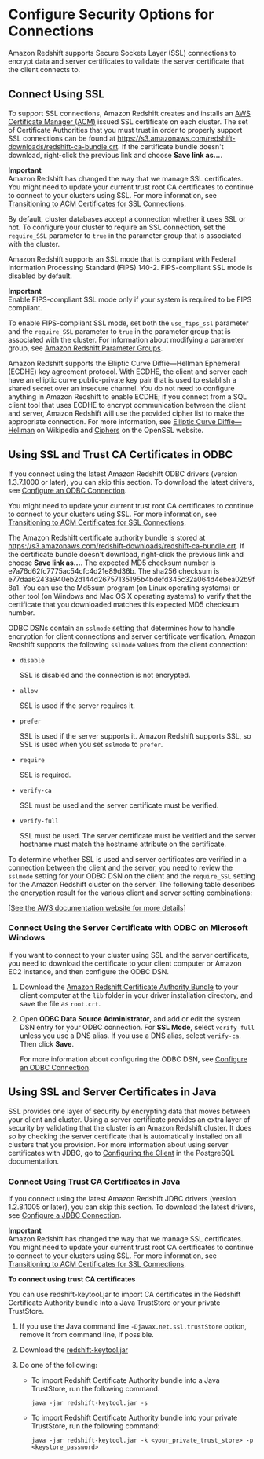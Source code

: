 # Configure Security Options for Connections<a name="connecting-ssl-support"></a>

Amazon Redshift supports Secure Sockets Layer \(SSL\) connections to encrypt data and server certificates to validate the server certificate that the client connects to\. 

## Connect Using SSL<a name="connect-using-ssl"></a>

To support SSL connections, Amazon Redshift creates and installs an [AWS Certificate Manager \(ACM\)](https://aws.amazon.com/certificate-manager/) issued SSL certificate on each cluster\. The set of Certificate Authorities that you must trust in order to properly support SSL connections can be found at [https://s3\.amazonaws\.com/redshift\-downloads/redshift\-ca\-bundle\.crt](https://s3.amazonaws.com/redshift-downloads/redshift-ca-bundle.crt)\. If the certificate bundle doesn't download, right\-click the previous link and choose **Save link as\.\.\.**\.

**Important**  
Amazon Redshift has changed the way that we manage SSL certificates\. You might need to update your current trust root CA certificates to continue to connect to your clusters using SSL\. For more information, see [Transitioning to ACM Certificates for SSL Connections](connecting-transitioning-to-acm-certs.md)\.

By default, cluster databases accept a connection whether it uses SSL or not\. To configure your cluster to require an SSL connection, set the `require_SSL` parameter to `true` in the parameter group that is associated with the cluster\. 

Amazon Redshift supports an SSL mode that is compliant with Federal Information Processing Standard \(FIPS\) 140\-2\. FIPS\-compliant SSL mode is disabled by default\. 

**Important**  
Enable FIPS\-compliant SSL mode only if your system is required to be FIPS compliant\.

To enable FIPS\-compliant SSL mode, set both the `use_fips_ssl` parameter and the `require_SSL` parameter to `true` in the parameter group that is associated with the cluster\. For information about modifying a parameter group, see [Amazon Redshift Parameter Groups](working-with-parameter-groups.md)\. 

 Amazon Redshift supports the Elliptic Curve Diffie—Hellman Ephemeral \(ECDHE\) key agreement protocol\. With ECDHE, the client and server each have an elliptic curve public\-private key pair that is used to establish a shared secret over an insecure channel\. You do not need to configure anything in Amazon Redshift to enable ECDHE; if you connect from a SQL client tool that uses ECDHE to encrypt communication between the client and server, Amazon Redshift will use the provided cipher list to make the appropriate connection\. For more information, see [Elliptic Curve Diffie—Hellman](http://en.wikipedia.org/wiki/Elliptic_curve_Diffie%E2%80%93Hellman) on Wikipedia and [Ciphers](https://www.openssl.org/) on the OpenSSL website\. 

## Using SSL and Trust CA Certificates in ODBC<a name="connecting-ssl-support-odbc"></a>

If you connect using the latest Amazon Redshift ODBC drivers \(version 1\.3\.7\.1000 or later\), you can skip this section\. To download the latest drivers, see [Configure an ODBC Connection](configure-odbc-connection.md)\. 

You might need to update your current trust root CA certificates to continue to connect to your clusters using SSL\. For more information, see [Transitioning to ACM Certificates for SSL Connections](connecting-transitioning-to-acm-certs.md)\.

The Amazon Redshift certificate authority bundle is stored at [https://s3\.amazonaws\.com/redshift\-downloads/redshift\-ca\-bundle\.crt](https://s3.amazonaws.com/redshift-downloads/redshift-ca-bundle.crt)\. If the certificate bundle doesn't download, right\-click the previous link and choose **Save link as\.\.\.**\. The expected MD5 checksum number is e7a76d62fc7775ac54cfc4d21e89d36b\. The sha256 checksum is e77daa6243a940eb2d144d26757135195b4bdefd345c32a064d4ebea02b9f8a1\. You can use the Md5sum program \(on Linux operating systems\) or other tool \(on Windows and Mac OS X operating systems\) to verify that the certificate that you downloaded matches this expected MD5 checksum number\. 

 ODBC DSNs contain an `sslmode` setting that determines how to handle encryption for client connections and server certificate verification\. Amazon Redshift supports the following `sslmode` values from the client connection: 

+ `disable`

  SSL is disabled and the connection is not encrypted\.

+ `allow`

  SSL is used if the server requires it\.

+ `prefer`

  SSL is used if the server supports it\. Amazon Redshift supports SSL, so SSL is used when you set `sslmode` to `prefer`\.

+ `require`

  SSL is required\.

+ `verify-ca`

  SSL must be used and the server certificate must be verified\.

+ `verify-full`

  SSL must be used\. The server certificate must be verified and the server hostname must match the hostname attribute on the certificate\. 

 To determine whether SSL is used and server certificates are verified in a connection between the client and the server, you need to review the `sslmode` setting for your ODBC DSN on the client and the `require_SSL` setting for the Amazon Redshift cluster on the server\. The following table describes the encryption result for the various client and server setting combinations: 

[\[See the AWS documentation website for more details\]](http://docs.aws.amazon.com/redshift/latest/mgmt/connecting-ssl-support.html)

### Connect Using the Server Certificate with ODBC on Microsoft Windows<a name="connecting-ssl-support-odbc-with-cert"></a>

 If you want to connect to your cluster using SSL and the server certificate, you need to download the certificate to your client computer or Amazon EC2 instance, and then configure the ODBC DSN\. 

1.  Download the [Amazon Redshift Certificate Authority Bundle](https://s3.amazonaws.com/redshift-downloads/redshift-ca-bundle.crt) to your client computer at the `lib` folder in your driver installation directory, and save the file as `root.crt`\. 

1.  Open **ODBC Data Source Administrator**, and add or edit the system DSN entry for your ODBC connection\. For **SSL Mode**, select `verify-full` unless you use a DNS alias\. If you use a DNS alias, select `verify-ca`\. Then click **Save**\. 

    For more information about configuring the ODBC DSN, see [Configure an ODBC Connection](configure-odbc-connection.md)\. 

## Using SSL and Server Certificates in Java<a name="connecting-ssl-support-java"></a>

SSL provides one layer of security by encrypting data that moves between your client and cluster\. Using a server certificate provides an extra layer of security by validating that the cluster is an Amazon Redshift cluster\. It does so by checking the server certificate that is automatically installed on all clusters that you provision\. For more information about using server certificates with JDBC, go to [Configuring the Client](http://jdbc.postgresql.org/documentation/91/ssl-client.html) in the PostgreSQL documentation\.

### Connect Using Trust CA Certificates in Java<a name="connecting-ssl-support-java-with-cert"></a>

If you connect using the latest Amazon Redshift JDBC drivers \(version 1\.2\.8\.1005 or later\), you can skip this section\. To download the latest drivers, see [Configure a JDBC Connection](http://docs.aws.amazon.com/redshift/latest/mgmt/configure-jdbc-connection.html)\. 

**Important**  
Amazon Redshift has changed the way that we manage SSL certificates\. You might need to update your current trust root CA certificates to continue to connect to your clusters using SSL\. For more information, see [Transitioning to ACM Certificates for SSL Connections](connecting-transitioning-to-acm-certs.md)\.

**To connect using trust CA certificates**

You can use redshift\-keytool\.jar to import CA certificates in the Redshift Certificate Authority bundle into a Java TrustStore or your private TrustStore\.

1. If you use the Java command line `-Djavax.net.ssl.trustStore` option, remove it from command line, if possible\.

1. Download the [redshift\-keytool\.jar](https://s3.amazonaws.com/redshift-downloads/redshift-keytool.jar)

1. Do one of the following:

   + To import Redshift Certificate Authority bundle into a Java TrustStore, run the following command\. 

     ```
     java -jar redshift-keytool.jar -s
     ```

   + To import Redshift Certificate Authority bundle into your private TrustStore, run the following command: 

     ```
     java -jar redshift-keytool.jar -k <your_private_trust_store> -p <keystore_password> 
     ```